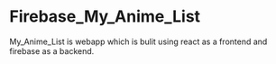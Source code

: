 # Firebase_My_Anime_List
My_Anime_List is webapp which is bulit using react as a frontend and firebase as a backend.
